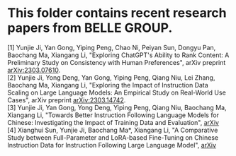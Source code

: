 # This folder contains recent research papers from BELLE GROUP.


[1] Yunjie Ji, Yan Gong, Yiping Peng, Chao Ni, Peiyan Sun, Dongyu Pan, Baochang Ma, Xiangang Li, "Exploring ChatGPT's Ability to Rank Content: A Preliminary Study on Consistency with Human Preferences", arXiv preprint [arXiv:2303.07610](https://github.com/LianjiaTech/BELLE/blob/main/docs/Exploring%20ChatGPT's%20Ability%20to%20Rank%20Content%20A%20Preliminary%20Study%20on%20Consistency%20with%20Human%20Preferences.pdf).
<br/>
[2] Yunjie Ji, Yong Deng, Yan Gong, Yiping Peng, Qiang Niu, Lei Zhang, Baochang Ma, Xiangang Li, "Exploring the Impact of Instruction Data Scaling on Large Language Models: An Empirical Study on Real-World Use Cases", arXiv preprint [arXiv:2303.14742](https://github.com/LianjiaTech/BELLE/blob/main/docs/Exploring%20the%20Impact%20of%20Instruction%20Data%20Scaling%20on%20Large%20Language%20Models%20An%20Empirical%20Study%20on%20Real-World%20Use%20Cases.pdf).
<br/>
[3] Yunjie Ji, Yan Gong, Yong Deng, Yiping Peng, Qiang Niu, Baochang Ma, Xiangang Li, "Towards Better Instruction Following Language Models for Chinese: Investigating the Impact of Training Data and Evaluation", [arXiv](https://github.com/LianjiaTech/BELLE/blob/main/docs/Towards%20Better%20Instruction%20Following%20Language%20Models%20for%20Chinese.pdf)
<br/>
[4] Xianghui Sun, Yunjie Ji, Baochang Ma*, Xiangang Li, "A Comparative Study between Full-Parameter and LoRA-based Fine-Tuning on Chinese Instruction Data for Instruction Following Large Language Model", [arXiv](https://github.com/LianjiaTech/BELLE/blob/main/docs/A%20Comparative%20Study%20between%20Full-Parameter%20and%20LoRA-based.pdf)
